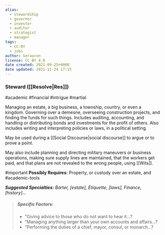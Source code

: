 ```yaml
---
alias:
  - stewardship
  - governor
  - investor
  - auditor
  - strategist
  - manager
tags:
  - CC-BY
  - jobs
author: Seraaron
license: CC BY 4.0
date created: 2021-09-25+0000
date updated: 2021-11-24 17:15
---
```


### Steward ([[Resolve|Res]])

#academic #financial #intrigue #martial 

Managing an estate, a big business, a township, country, or even a kingdom. Governing over a demesne, overseeing construction projects, and finding the funds for such things. Includes auditing, accounting, and handling or distributing bonds and investments for the profit of others. Also includes writing and interpreting policies or laws, in a political setting.

May be used during a [[Social Discourse|social discourse]] to argue or to prove a point.

May also include planning and directing military maneuvers or business operations, making sure supply lines are maintained, that the workers get paid, and that plans are not revealed to the wrong people, using [[Wits]].

#important **Possibly Requires:** Property, or custody over an estate, and #academic-tools 

_**Suggested Specialties:** Barter, [estate], Etiquette, [laws], Finance, [history]..._

> ##### Specific Factors:
>
> - “Giving advice to those who do not want to hear it...?
> - “Managing anything larger than your own accounts and affairs...?
> - “Performing the duties of a chief, mayor, consul, or monarch...?

